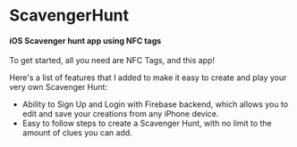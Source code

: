 # ScavengerHunt
#### iOS Scavenger hunt app using NFC tags
To get started, all you need are NFC Tags, and this app!

Here's a list of features that I added to make it easy to create and play your very own Scavenger Hunt:

* Ability to Sign Up and Login with Firebase backend, which allows you to edit and save your creations from any iPhone device.
* Easy to follow steps to create a Scavenger Hunt, with no limit to the amount of clues you can add. 
